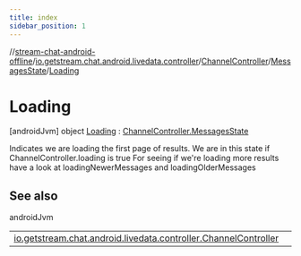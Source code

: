 ```yaml
---
title: index
sidebar_position: 1
---
```

//[stream-chat-android-offline](../../../../../index.md)/[io.getstream.chat.android.livedata.controller](../../../index.md)/[ChannelController](../../index.md)/[MessagesState](../index.md)/[Loading](index.md)



# Loading  
 [androidJvm] object [Loading](index.md) : [ChannelController.MessagesState](../index.md)

Indicates we are loading the first page of results. We are in this state if ChannelController.loading is true For seeing if we're loading more results have a look at loadingNewerMessages and loadingOlderMessages

   


## See also  
  
androidJvm  
  
| | |
|---|---|
| <a name="io.getstream.chat.android.livedata.controller/ChannelController.MessagesState.Loading///PointingToDeclaration/"></a>[io.getstream.chat.android.livedata.controller.ChannelController](../../loadingOlderMessages.md)| <a name="io.getstream.chat.android.livedata.controller/ChannelController.MessagesState.Loading///PointingToDeclaration/"></a>|
  


